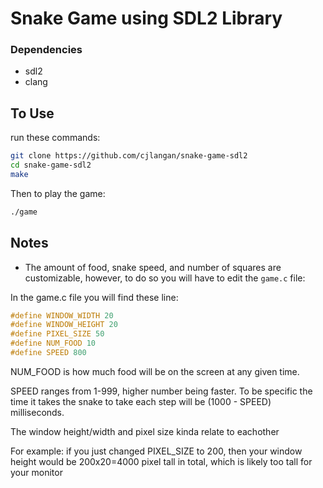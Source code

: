 # Snake Game using SDL2 Library

### Dependencies
- sdl2
- clang

## To Use
run these commands:

```bash
git clone https://github.com/cjlangan/snake-game-sdl2
cd snake-game-sdl2
make
```

Then to play the game:

```bash
./game
```

## Notes
- The amount of food, snake speed, and number of squares are customizable, however, to do so you will have to edit the `game.c` file:

In the game.c file you will find these line:

```c
#define WINDOW_WIDTH 20
#define WINDOW_HEIGHT 20
#define PIXEL_SIZE 50
#define NUM_FOOD 10
#define SPEED 800
```

NUM_FOOD is how much food will be on the screen at any given time.

SPEED ranges from 1-999, higher number being faster.  To be specific the time it takes the snake to take each step will be (1000 - SPEED) milliseconds.

The window height/width and pixel size kinda relate to eachother

For example: if you just changed PIXEL_SIZE to 200, then your window height would be 200x20=4000 pixel tall in total, which is likely too tall for your monitor
